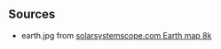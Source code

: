 ## Sources

- earth.jpg from [solarsystemscope.com Earth map 8k](https://www.solarsystemscope.com/textures/download/8k_earth_daymap.jpg)
